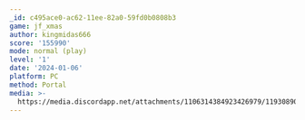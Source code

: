 ```yaml
---
_id: c495ace0-ac62-11ee-82a0-59fd0b0808b3
game: jf_xmas
author: kingmidas666
score: '155990'
mode: normal (play)
level: '1'
date: '2024-01-06'
platform: PC
method: Portal
media: >-
  https://media.discordapp.net/attachments/1106314384923426979/1193089040610775080/Screenshot_2024-01-06_07.09.26.png?ex=65ab71c1&is=6598fcc1&hm=77180c3bb2f7cdc3d8e29e3418bd37639a71ad9d674865df57935e34825f8046&=&format=webp&quality=lossless
---
```


